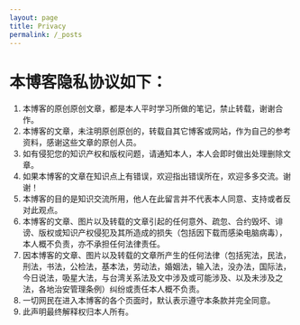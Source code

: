 ```yaml
---
layout: page
title: Privacy
permalink: /_posts
---
```

# 本博客隐私协议如下：

1. 本博客的原创原创文章，都是本人平时学习所做的笔记，禁止转载，谢谢合作。
2. 本博客的文章，未注明原创原创的，转载自其它博客或网站，作为自己的参考资料，感谢这些文章的原创人员。
3. 如有侵犯您的知识产权和版权问题，请通知本人，本人会即时做出处理删除文章。
4. 如果本博客的文章在知识点上有错误，欢迎指出错误所在，欢迎多多交流。谢谢！
5. 本博客的目的是知识交流所用，他人在此留言并不代表本人同意、支持或者反对此观点。
6. 本博客的文章、图片以及转载的文章引起的任何意外、疏忽、合约毁坏、诽谤、版权或知识产权侵犯及其所造成的损失（包括因下载而感染电脑病毒），本人概不负责，亦不承担任何法律责任。
7. 因本博客的文章、图片以及转载的文章所产生的任何法律（包括宪法，民法，刑法，书法，公检法，基本法，劳动法，婚姻法，输入法，没办法，国际法，今日说法，吸星大法，与台湾关系法及文中涉及或可能涉及、以及未涉及之法，各地治安管理条例）纠纷或责任本人概不负责。
8. 一切网民在进入本博客的各个页面时，默认表示遵守本条款并完全同意。
9. 此声明最终解释权归本人所有。